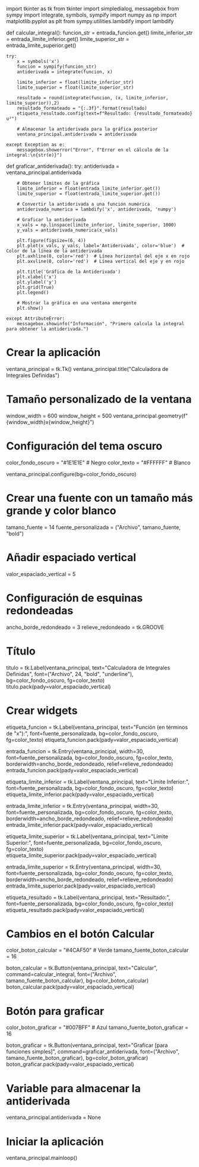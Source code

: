 import tkinter as tk
from tkinter import simpledialog, messagebox
from sympy import integrate, symbols, sympify
import numpy as np
import matplotlib.pyplot as plt
from sympy.utilities.lambdify import lambdify

def calcular_integral():
    funcion_str = entrada_funcion.get()
    limite_inferior_str = entrada_limite_inferior.get()
    limite_superior_str = entrada_limite_superior.get()

    try:
        x = symbols('x')
        funcion = sympify(funcion_str)
        antiderivada = integrate(funcion, x)

        limite_inferior = float(limite_inferior_str)
        limite_superior = float(limite_superior_str)

        resultado = round(integrate(funcion, (x, limite_inferior, limite_superior)),2)
        resultado_formateado = "{:.3f}".format(resultado)
        etiqueta_resultado.config(text=f"Resultado: {resultado_formateado} u²")

        # Almacenar la antiderivada para la gráfica posterior
        ventana_principal.antiderivada = antiderivada

    except Exception as e:
        messagebox.showerror("Error", f"Error en el cálculo de la integral:\n{str(e)}")

def graficar_antiderivada():
    try:
        antiderivada = ventana_principal.antiderivada

        # Obtener límites de la gráfica
        limite_inferior = float(entrada_limite_inferior.get())
        limite_superior = float(entrada_limite_superior.get())

        # Convertir la antiderivada a una función numérica
        antiderivada_numerica = lambdify('x', antiderivada, 'numpy')

        # Graficar la antiderivada
        x_vals = np.linspace(limite_inferior, limite_superior, 1000)
        y_vals = antiderivada_numerica(x_vals)

        plt.figure(figsize=(6, 4))
        plt.plot(x_vals, y_vals, label='Antiderivada', color='blue')  # Color de la línea de la antiderivada
        plt.axhline(0, color='red')  # Línea horizontal del eje x en rojo
        plt.axvline(0, color='red')  # Línea vertical del eje y en rojo

        plt.title('Gráfica de la Antiderivada')
        plt.xlabel('x')
        plt.ylabel('y')
        plt.grid(True)
        plt.legend()

        # Mostrar la gráfica en una ventana emergente
        plt.show()

    except AttributeError:
        messagebox.showinfo("Información", "Primero calcula la integral para obtener la antiderivada.")


# Crear la aplicación
ventana_principal = tk.Tk()
ventana_principal.title("Calculadora de Integrales Definidas")

# Tamaño personalizado de la ventana
window_width = 600
window_height = 500
ventana_principal.geometry(f"{window_width}x{window_height}")

# Configuración del tema oscuro
color_fondo_oscuro = "#1E1E1E"  # Negro
color_texto = "#FFFFFF"  # Blanco

ventana_principal.configure(bg=color_fondo_oscuro)

# Crear una fuente con un tamaño más grande y color blanco
tamano_fuente = 14
fuente_personalizada = ("Archivo", tamano_fuente, "bold")

# Añadir espaciado vertical
valor_espaciado_vertical = 5

# Configuración de esquinas redondeadas
ancho_borde_redondeado = 3
relieve_redondeado = tk.GROOVE

# Título
titulo = tk.Label(ventana_principal, text="Calculadora de Integrales Definidas", font=("Archivo", 24, "bold", "underline"), bg=color_fondo_oscuro, fg=color_texto)
titulo.pack(pady=valor_espaciado_vertical)

# Crear widgets
etiqueta_funcion = tk.Label(ventana_principal, text="Función (en términos de \"x\"):", font=fuente_personalizada, bg=color_fondo_oscuro, fg=color_texto)
etiqueta_funcion.pack(pady=valor_espaciado_vertical)

entrada_funcion = tk.Entry(ventana_principal, width=30, font=fuente_personalizada, bg=color_fondo_oscuro, fg=color_texto,
                            borderwidth=ancho_borde_redondeado, relief=relieve_redondeado)
entrada_funcion.pack(pady=valor_espaciado_vertical)

etiqueta_limite_inferior = tk.Label(ventana_principal, text="Límite Inferior:", font=fuente_personalizada, bg=color_fondo_oscuro, fg=color_texto)
etiqueta_limite_inferior.pack(pady=valor_espaciado_vertical)

entrada_limite_inferior = tk.Entry(ventana_principal, width=30, font=fuente_personalizada, bg=color_fondo_oscuro, fg=color_texto,
                                     borderwidth=ancho_borde_redondeado, relief=relieve_redondeado)
entrada_limite_inferior.pack(pady=valor_espaciado_vertical)

etiqueta_limite_superior = tk.Label(ventana_principal, text="Límite Superior:", font=fuente_personalizada, bg=color_fondo_oscuro, fg=color_texto)
etiqueta_limite_superior.pack(pady=valor_espaciado_vertical)

entrada_limite_superior = tk.Entry(ventana_principal, width=30, font=fuente_personalizada, bg=color_fondo_oscuro, fg=color_texto,
                                     borderwidth=ancho_borde_redondeado, relief=relieve_redondeado)
entrada_limite_superior.pack(pady=valor_espaciado_vertical)

etiqueta_resultado = tk.Label(ventana_principal, text="Resultado:", font=fuente_personalizada, bg=color_fondo_oscuro, fg=color_texto)
etiqueta_resultado.pack(pady=valor_espaciado_vertical)

# Cambios en el botón Calcular
color_boton_calcular = "#4CAF50"  # Verde
tamano_fuente_boton_calcular = 16

boton_calcular = tk.Button(ventana_principal, text="Calcular", command=calcular_integral, font=("Archivo", tamano_fuente_boton_calcular),
                            bg=color_boton_calcular)
boton_calcular.pack(pady=valor_espaciado_vertical)

# Botón para graficar
color_boton_graficar = "#007BFF"  # Azul
tamano_fuente_boton_graficar = 16

boton_graficar = tk.Button(ventana_principal, text="Graficar [para funciones simples]", command=graficar_antiderivada, font=("Archivo", tamano_fuente_boton_graficar),
                            bg=color_boton_graficar)
boton_graficar.pack(pady=valor_espaciado_vertical)

# Variable para almacenar la antiderivada
ventana_principal.antiderivada = None

# Iniciar la aplicación
ventana_principal.mainloop()
